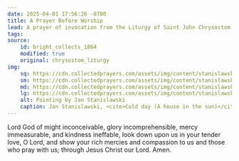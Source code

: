 ```yaml
---
date: 2025-04-01 17:56:26 -0700
title: A Prayer Before Worship
lead: A prayer of invocation from the Liturgy of Saint John Chrysostom
tags:
source:
    id: bright_collects_1864
    modified: true
    original: chrysostom_liturgy
img:
    sq: https://cdn.collectedprayers.com/assets/img/content/stanislawski-cold-day-sq.webp
    sm: https://cdn.collectedprayers.com/assets/img/content/stanislawski-cold-day-sm.webp
    md: https://cdn.collectedprayers.com/assets/img/content/stanislawski-cold-day-md.webp
    lg: https://cdn.collectedprayers.com/assets/img/content/stanislawski-cold-day-lg.webp
    alt: Painting by Jan Stanislawski
    caption: Jan Stanislawski, <cite>Cold day (A house in the sun)</cite>
---
```

Lord God of might inconceivable, glory incomprehensible, mercy immeasurable, and kindness ineffable, look down upon us in your tender love, O Lord, and show your rich mercies and compassion to us and those who pray with us; through Jesus Christ our Lord. Amen.

